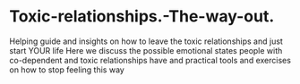 # Toxic-relationships.-The-way-out.
Helping guide and insights on how to leave the toxic relationships and just start YOUR life
Here we discuss the possible emotional states people with co-dependent and toxic relationships have and practical tools and exercises on how to stop feeling this way
